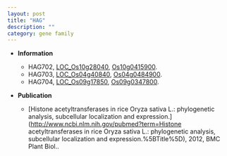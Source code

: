 ```yaml
---
layout: post
title: "HAG"
description: ""
category: gene family
---
```


* **Information**  
    + HAG702, [LOC_Os10g28040](http://rice.plantbiology.msu.edu/cgi-bin/ORF_infopage.cgi?orf=LOC_Os10g28040), [Os10g0415900](http://rapdb.dna.affrc.go.jp/viewer/gbrowse_details/irgsp1?name=Os10g0415900).
    + HAG703, [LOC_Os04g40840](http://rice.plantbiology.msu.edu/cgi-bin/ORF_infopage.cgi?orf=LOC_Os04g40840), [Os04g0484900](http://rapdb.dna.affrc.go.jp/viewer/gbrowse_details/irgsp1?name=Os04g0484900).
    + HAG704, [LOC_Os09g17850](http://rice.plantbiology.msu.edu/cgi-bin/ORF_infopage.cgi?orf=LOC_Os09g17850), [Os09g0347800](http://rapdb.dna.affrc.go.jp/viewer/gbrowse_details/irgsp1?name=Os09g0347800).

* **Publication**  
    + [Histone acetyltransferases in rice Oryza sativa L.: phylogenetic analysis, subcellular localization and expression.](http://www.ncbi.nlm.nih.gov/pubmed?term=Histone acetyltransferases in rice Oryza sativa L.: phylogenetic analysis, subcellular localization and expression.%5BTitle%5D), 2012, BMC Plant Biol..


